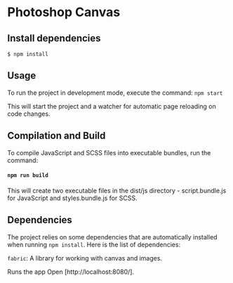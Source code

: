 # Photoshop Canvas

## Install dependencies
```
$ npm install
```

## Usage

To run the project in development mode, execute the command:
`npm start`

This will start the project and a watcher for automatic page reloading on code changes.


## Compilation and Build

To compile JavaScript and SCSS files into executable bundles, run the command:

#### `npm run build`

This will create two executable files in the dist/js directory - script.bundle.js for JavaScript and styles.bundle.js for SCSS.


## Dependencies
The project relies on some dependencies that are automatically installed when running `npm install`. Here is the list of dependencies:

`fabric`: A library for working with canvas and images.

Runs the app
Open [http://localhost:8080/].
